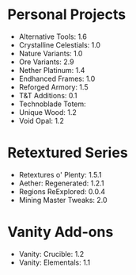 # Personal Projects

- Alternative Tools: 1.6
- Crystalline Celestials: 1.0
- Nature Variants: 1.0
- Ore Variants: 2.9
- Nether Platinum: 1.4
- Endhanced Frames: 1.0
- Reforged Armory: 1.5
- T&T Additions: 0.1
- Technoblade Totem:
- Unique Wood: 1.2
- Void Opal: 1.2

# Retextured Series

- Retextures o' Plenty: 1.5.1
- Aether: Regenerated: 1.2.1
- Regions ReExplored: 0.0.4
- Mining Master Tweaks: 2.0

# Vanity Add-ons

- Vanity: Crucible: 1.2
- Vanity: Elementals: 1.1